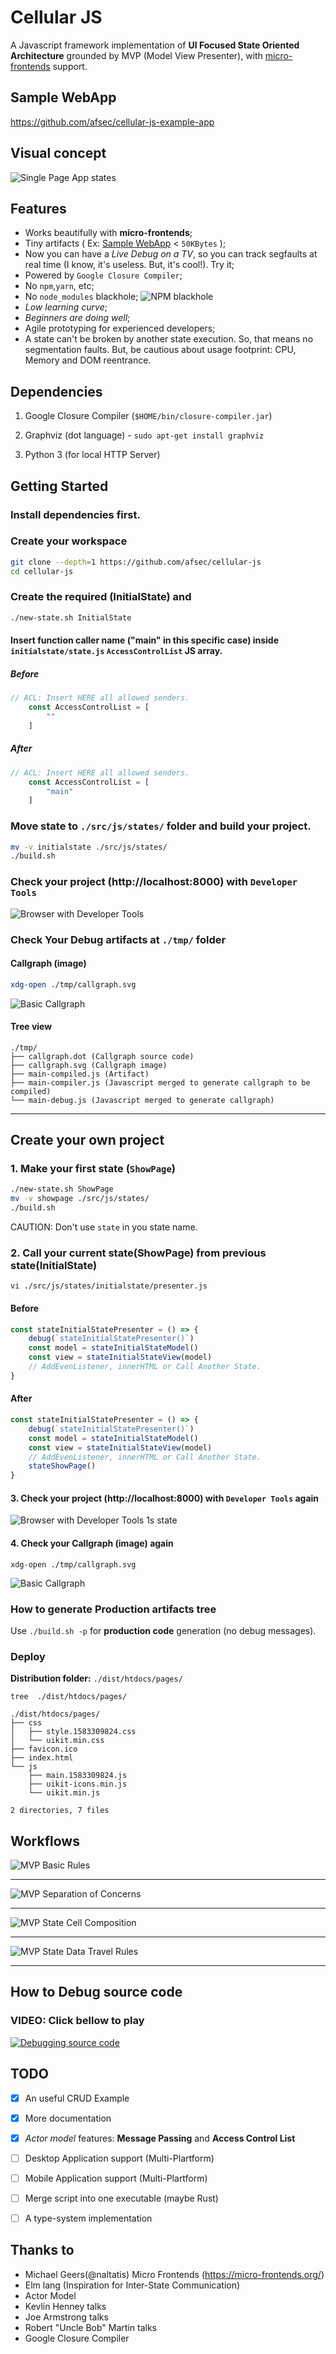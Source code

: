 # Cellular JS


A Javascript framework implementation of **UI Focused State Oriented Architecture** grounded by MVP (Model View Presenter), with [micro-frontends](https://micro-frontends.org/) support.


## Sample WebApp
https://github.com/afsec/cellular-js-example-app


## Visual concept
![Single Page App states](/docs/00-states-example.png?raw=true)



## Features
- Works beautifully with **micro-frontends**;
- Tiny artifacts ( Ex: [Sample WebApp](https://github.com/afsec/cellular-js-example-app) < `50KBytes` );
- Now you can have a *Live Debug on a TV*, so you can track segfaults at real time (I know, it's useless. But, it's cool!). Try it;
- Powered by `Google Closure Compiler`;
- No `npm`,`yarn`, etc;
- No `node_modules` blackhole;
![NPM blackhole](https://img.devrant.com/devrant/rant/r_760537_vKvzh.jpg)
- *Low learning curve*;
- *Beginners are doing well*;
- Agile prototyping for experienced developers;
- A state can't be broken by another state execution. So, that means no segmentation faults. But, be cautious about usage footprint: CPU, Memory and DOM reentrance.


## Dependencies

1. Google Closure Compiler (`$HOME/bin/closure-compiler.jar`)

2. Graphviz (dot language) - `sudo apt-get install graphviz`

3. Python 3 (for local HTTP Server)


## Getting Started

### Install dependencies first.

### Create your workspace
```sh
git clone --depth=1 https://github.com/afsec/cellular-js
cd cellular-js
```

### Create the required (InitialState) and

```sh
./new-state.sh InitialState
```

#### Insert function caller name ("main" in this specific case) inside `initialstate/state.js` `AccessControlList` JS array.

##### Before

```js
// ACL: Insert HERE all allowed senders.
    const AccessControlList = [
        ""
    ]
```

##### After

```js
// ACL: Insert HERE all allowed senders.
    const AccessControlList = [
        "main"
    ]
```

### Move state to `./src/js/states/` folder and build your project.

```sh
mv -v initialstate ./src/js/states/
./build.sh
```

### Check your project (http://localhost:8000) with `Developer Tools`

![Browser with Developer Tools](/docs/05-browser-developer-tools.png?raw=true)


### Check Your Debug artifacts at  `./tmp/` folder

#### Callgraph (image)
```sh
xdg-open ./tmp/callgraph.svg
```

![Basic Callgraph](/docs/06-basic-callgraph.png?raw=true)


#### Tree view
```
./tmp/
├── callgraph.dot (Callgraph source code)
├── callgraph.svg (Callgraph image)
├── main-compiled.js (Artifact)
├── main-compiler.js (Javascript merged to generate callgraph to be compiled)
└── main-debug.js (Javascript merged to generate callgraph)
```


---

## Create your own project

### 1. Make your first state (`ShowPage`)


```sh
./new-state.sh ShowPage
mv -v showpage ./src/js/states/
./build.sh
```
CAUTION: Don't use `state` in you state name.


### 2. Call your current state(ShowPage) from previous state(InitialState)

`vi ./src/js/states/initialstate/presenter.js`

#### Before
```js
const stateInitialStatePresenter = () => {
    debug(`stateInitialStatePresenter()`)
    const model = stateInitialStateModel()
    const view = stateInitialStateView(model)
    // AddEvenListener, innerHTML or Call Another State.
}
```


#### After
```js
const stateInitialStatePresenter = () => {
    debug(`stateInitialStatePresenter()`)
    const model = stateInitialStateModel()
    const view = stateInitialStateView(model)
    // AddEvenListener, innerHTML or Call Another State.
    stateShowPage()
}
```

#### 3. Check your project (http://localhost:8000) with `Developer Tools` again

![Browser with Developer Tools 1s state](/docs/07-first-state.png?raw=true)


#### 4. Check your Callgraph (image) again
```
xdg-open ./tmp/callgraph.svg
```
![Basic Callgraph](/docs/08-first-state-callgraph.png?raw=true)


### How to generate Production artifacts tree

Use `./build.sh -p` for **production code** generation (no debug messages).


### Deploy

**Distribution folder:** `./dist/htdocs/pages/`

`tree  ./dist/htdocs/pages/`
```
./dist/htdocs/pages/
├── css
│   ├── style.1583309824.css
│   └── uikit.min.css
├── favicon.ico
├── index.html
└── js
    ├── main.1583309824.js
    ├── uikit-icons.min.js
    └── uikit.min.js

2 directories, 7 files
```


## Workflows

![MVP Basic Rules](/docs/01-mvp-basic-roles.png?raw=true)

---

![MVP Separation of Concerns](/docs/02-mvp-separation-of-concerns.png?raw=true)

---

![MVP State Cell Composition](/docs/03-state-cell-comp.png?raw=true)

---

![MVP State Data Travel Rules](/docs/04-state-data-travel.png?raw=true)

---

## How to Debug source code

### VIDEO: Click bellow to play
[![Debugging source code](https://img.youtube.com/vi/Chq3iwTgbJQ/0.jpg)](https://www.youtube.com/watch?v=Chq3iwTgbJQ)




## TODO

- [X] An useful CRUD Example
- [X] More documentation
- [X] *Actor model* features: **Message Passing** and **Access Control List**
- [ ] Desktop Application support (Multi-Plartform)
- [ ] Mobile Application support (Multi-Plartform)
- [ ] Merge script into one executable (maybe Rust)
- [ ] A type-system implementation



## Thanks to
- Michael Geers(@naltatis) Micro Frontends (https://micro-frontends.org/)
- Elm lang (Inspiration for Inter-State Communication)
- Actor Model
- Kevlin Henney talks
- Joe Armstrong talks
- Robert "Uncle Bob" Martin talks
- Google Closure Compiler

